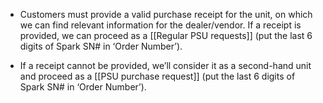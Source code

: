 - Customers must provide a valid purchase receipt for the unit, on which we can find relevant information for the dealer/vendor. If a receipt is provided, we can proceed as a [[Regular PSU requests]] (put the last 6 digits of Spark SN# in ‘Order Number’).

- If a receipt cannot be provided, we’ll consider it as a second-hand unit and proceed as a [[PSU purchase request]] (put the last 6 digits of Spark SN# in ‘Order Number’).
